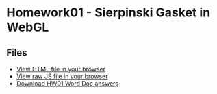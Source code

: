 # Homework01 - Sierpinski Gasket in WebGL

## Files
- [View HTML file in your browser](gasket1-grant.html)
- [View raw JS file in your browser](gasket1-grant.js)
- [Download HW01 Word Doc answers]()
